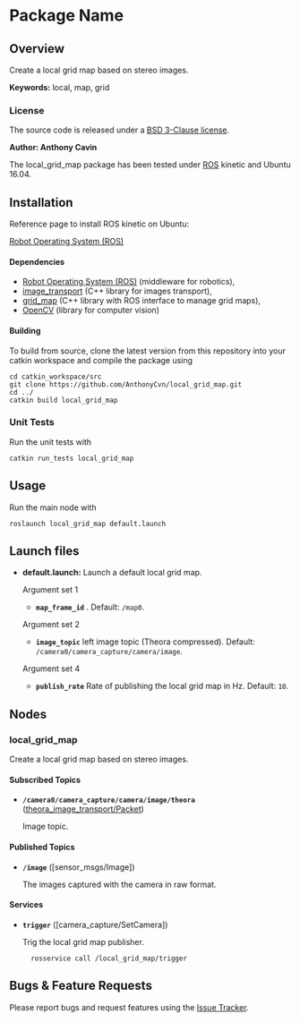 # Package Name

## Overview

Create a local grid map based on stereo images.

**Keywords:** local, map, grid

### License

The source code is released under a [BSD 3-Clause license](https://github.com/AnthonyCvn/local_grid_map/blob/master/LICENSE).

**Author: Anthony Cavin**

The local_grid_map package has been tested under [ROS] kinetic and Ubuntu 16.04.

## Installation

Reference page to install ROS kinetic on Ubuntu:

[Robot Operating System (ROS)](http://wiki.ros.org/kinetic/Installation/Ubuntu)

#### Dependencies

- [Robot Operating System (ROS)](http://wiki.ros.org) (middleware for robotics),
- [image_transport](http://wiki.ros.org/image_transport) (C++ library for images transport),
- [grid_map](https://github.com/ethz-asl/grid_map) (C++ library with ROS interface to manage grid maps),
- [OpenCV](https://opencv.org/) (library for computer vision)

#### Building

To build from source, clone the latest version from this repository into your catkin workspace and compile the package using

	cd catkin_workspace/src
	git clone https://github.com/AnthonyCvn/local_grid_map.git
	cd ../
	catkin build local_grid_map

### Unit Tests

Run the unit tests with

	catkin run_tests local_grid_map

## Usage

Run the main node with

	roslaunch local_grid_map default.launch

## Launch files

* **default.launch:** Launch a default local grid map.
    
    Argument set 1

    - **`map_frame_id`** . Default: `/map0`.

    Argument set 2
	
     - **`image_topic`** left image topic (Theora compressed). Default: `/camera0/camera_capture/camera/image`.

    Argument set 4
	
     - **`publish_rate`** Rate of publishing the local grid map in Hz. Default: `10`.

## Nodes

### local_grid_map

Create a local grid map based on stereo images.

#### Subscribed Topics

* **`/camera0/camera_capture/camera/image/theora`** ([theora_image_transport/Packet])

	Image topic.

#### Published Topics

* **`/image`** ([sensor_msgs/Image])

	The images captured with the camera in raw format.

#### Services

* **`trigger`** ([camera_capture/SetCamera])

	Trig the local grid map publisher.

		rosservice call /local_grid_map/trigger


## Bugs & Feature Requests

Please report bugs and request features using the [Issue Tracker](https://github.com/AnthonyCvn/local_grid_map/issues).


[ROS]: http://www.ros.org
[rviz]: http://wiki.ros.org/rviz
[theora_image_transport/Packet]: http://docs.ros.org/api/theora_image_transport/html/msg/Packet.html
